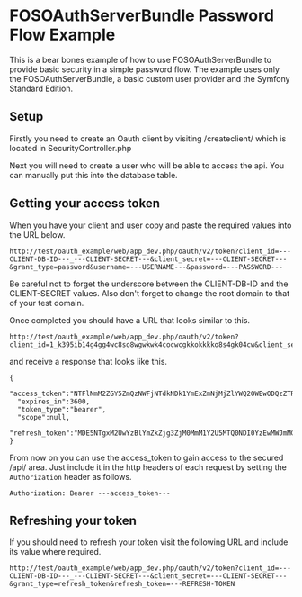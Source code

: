 FOSOAuthServerBundle Password Flow Example
==========================================

This is a bear bones example of how to use FOSOAuthServerBundle to provide basic security in a simple password flow. The example uses only the FOSOAuthServerBundle, a basic custom user provider and the Symfony Standard Edition. 


Setup 
-----

Firstly you need to create an Oauth client by visiting /createclient/ which is located in SecurityController.php

Next you will need to create a user who will be able to access the api. You can manually put this into the database table. 




Getting your access token
-------------------------

When you have your client and user copy and paste the required values into the URL below.

```
http://test/oauth_example/web/app_dev.php/oauth/v2/token?client_id=---CLIENT-DB-ID---_---CLIENT-SECRET---&client_secret=---CLIENT-SECRET---&grant_type=password&username=---USERNAME---&password=---PASSWORD---
```

Be careful not to forget the underscore between the CLIENT-DB-ID and the CLIENT-SECRET values. Also don't forget to change the root domain to that of your test domain. 

Once completed you should have a URL that looks similar to this.

```
http://test/oauth_example/web/app_dev.php/oauth/v2/token?client_id=1_k395ib14g4gg4wc8so8wgwkwk4cocwcgkkokkkko8s4gk04cw&client_secret=2hx6japotmas0go408oso400cock4w4c08wgww4g4o0s04g088&grant_type=password&username=admin&password=admin
```

and receive a response that looks like this.

```
{
  "access_token":"NTFlNmM2ZGY5ZmQzNWFjNTdkNDk1YmExZmNjMjZlYWQ2OWEwODQzZTRiNzE5OGU0MDVmY2QzMzIxMGNmMjFjNQ",
  "expires_in":3600,
  "token_type":"bearer",
  "scope":null,
  "refresh_token":"MDE5NTgxM2UwYzBlYmZkZjg3ZjM0MmM1Y2U5MTQ0NDI0YzEwMWJmMGI1NGI2MThiZmFmOThiYzhlMzc1Yzk4YQ"
}
```


From now on you can use the access_token to gain access to the secured /api/ area. Just include it in the http headers of each request by setting the `Authorization` header as follows.

```
Authorization: Bearer ---access_token---
```



Refreshing your token
---------------------

If you should need to refresh your token visit the following URL and include its value where required.

```
http://test/oauth_example/web/app_dev.php/oauth/v2/token?client_id=---CLIENT-DB-ID---_---CLIENT-SECRET---&client_secret=---CLIENT-SECRET---&grant_type=refresh_token&refresh_token=---REFRESH-TOKEN
```
